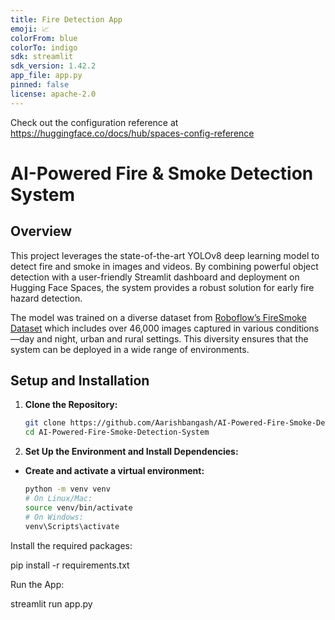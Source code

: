 ```yaml
---
title: Fire Detection App
emoji: 📈
colorFrom: blue
colorTo: indigo
sdk: streamlit
sdk_version: 1.42.2
app_file: app.py
pinned: false
license: apache-2.0
---
```


Check out the configuration reference at https://huggingface.co/docs/hub/spaces-config-reference

# AI-Powered Fire & Smoke Detection System
## Overview

This project leverages the state-of-the-art YOLOv8 deep learning model to detect fire and smoke in images and videos. By combining powerful object detection with a user-friendly Streamlit dashboard and deployment on Hugging Face Spaces, the system provides a robust solution for early fire hazard detection.

The model was trained on a diverse dataset from [Roboflow’s FireSmoke Dataset](https://universe.roboflow.com/catargiuconstantin/firesmokedataset) which includes over 46,000 images captured in various conditions—day and night, urban and rural settings. This diversity ensures that the system can be deployed in a wide range of environments.

## Setup and Installation

1. **Clone the Repository:**
   ```bash
   git clone https://github.com/Aarishbangash/AI-Powered-Fire-Smoke-Detection-System.git
   cd AI-Powered-Fire-Smoke-Detection-System

2. **Set Up the Environment and Install Dependencies:**

- **Create and activate a virtual environment:**
  ```bash
  python -m venv venv
  # On Linux/Mac:
  source venv/bin/activate
  # On Windows:
  venv\Scripts\activate

Install the required packages:

pip install -r requirements.txt

Run the App:

streamlit run app.py
